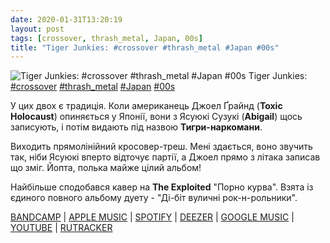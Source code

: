 ```yaml
---
date: 2020-01-31T13:20:19
layout: post
tags: [crossover, thrash_metal, Japan, 00s]
title: "Tiger Junkies: #crossover #thrash_metal #Japan #00s"
---
```

![Tiger Junkies: #crossover #thrash_metal #Japan #00s](/assets/photos/photo_870@31-01-2020_13-20-19.jpg)
Tiger Junkies: [#crossover](/tags/#crossover) [#thrash_metal](/tags/#thrash_metal) [#Japan](/tags/#Japan) [#00s](/tags/#00s)

У цих двох є традиція. Коли американець Джоел Ґрайнд (**Toxic Holocaust**) опиняється у Японії, вони з Ясуюкі Сузукі (**Abigail**) щось записують, і потім видають під назвою **Тигри-наркомани**.

Виходить прямолінійний кросовер-треш. Мені здається, воно звучить так, ніби Ясуюкі вперто відточує партії, а Джоел прямо з літака записав що зміг. Йопта, полька майже цілий альбом!

Найбільше сподобався кавер на **The Exploited** &quot;Порно курва&quot;. Взята із єдиного повного альбому дуету - &quot;Ді-біт вуличні рок-н-рольники&quot;.

[BANDCAMP](https://joelgrind.bandcamp.com/album/d-beat-street-rock-n-rollers-plus-bonus-tracks) | [APPLE MUSIC](https://music.apple.com/us/album/d-beat-street-rock-n-rollers/680278229) | [SPOTIFY](https://open.spotify.com/album/6MXka5vaIFminlFTrxFuV3) | [DEEZER](https://www.deezer.com/album/6809988?utm_source=deezer&amp;utm_content=album-6809988&amp;utm_term=1601611822_1580469450&amp;utm_medium=web) | [GOOGLE MUSIC](https://play.google.com/music/m/Byog4yogw2ekcpfasp7plkneyvi?t=D-Beat_Street_Rock_n_Rollers_-_Tiger_Junkies) | [YOUTUBE](https://www.youtube.com/playlist?list=OLAK5uy_lANkPt4cissSCcNSY2uX5RLaX6D86Tooo) | [RUTRACKER](https://rutracker.org/forum/viewtopic.php?t=2311857)